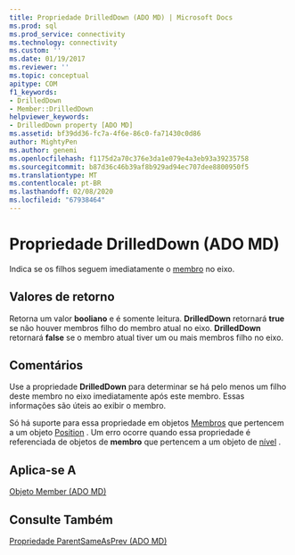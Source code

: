 ```yaml
---
title: Propriedade DrilledDown (ADO MD) | Microsoft Docs
ms.prod: sql
ms.prod_service: connectivity
ms.technology: connectivity
ms.custom: ''
ms.date: 01/19/2017
ms.reviewer: ''
ms.topic: conceptual
apitype: COM
f1_keywords:
- DrilledDown
- Member::DrilledDown
helpviewer_keywords:
- DrilledDown property [ADO MD]
ms.assetid: bf39dd36-fc7a-4f6e-86c0-fa71430c0d86
author: MightyPen
ms.author: genemi
ms.openlocfilehash: f1175d2a70c376e3da1e079e4a3eb93a39235758
ms.sourcegitcommit: b87d36c46b39af8b929ad94ec707dee8800950f5
ms.translationtype: MT
ms.contentlocale: pt-BR
ms.lasthandoff: 02/08/2020
ms.locfileid: "67938464"
---
```

# <a name="drilleddown-property-ado-md"></a>Propriedade DrilledDown (ADO MD)
Indica se os filhos seguem imediatamente o [membro](../../../ado/reference/ado-md-api/member-object-ado-md.md) no eixo.  
  
## <a name="return-values"></a>Valores de retorno  
 Retorna um valor **booliano** e é somente leitura. **DrilledDown** retornará **true** se não houver membros filho do membro atual no eixo. **DrilledDown** retornará **false** se o membro atual tiver um ou mais membros filho no eixo.  
  
## <a name="remarks"></a>Comentários  
 Use a propriedade **DrilledDown** para determinar se há pelo menos um filho deste membro no eixo imediatamente após este membro. Essas informações são úteis ao exibir o membro.  
  
 Só há suporte para essa propriedade em objetos [Membros](../../../ado/reference/ado-md-api/member-object-ado-md.md) que pertencem a um objeto [Position](../../../ado/reference/ado-md-api/position-object-ado-md.md) . Um erro ocorre quando essa propriedade é referenciada de objetos de **membro** que pertencem a um objeto de [nível](../../../ado/reference/ado-md-api/level-object-ado-md.md) .  
  
## <a name="applies-to"></a>Aplica-se A  
 [Objeto Member (ADO MD)](../../../ado/reference/ado-md-api/member-object-ado-md.md)  
  
## <a name="see-also"></a>Consulte Também  
 [Propriedade ParentSameAsPrev (ADO MD)](../../../ado/reference/ado-md-api/parentsameasprev-property-ado-md.md)
